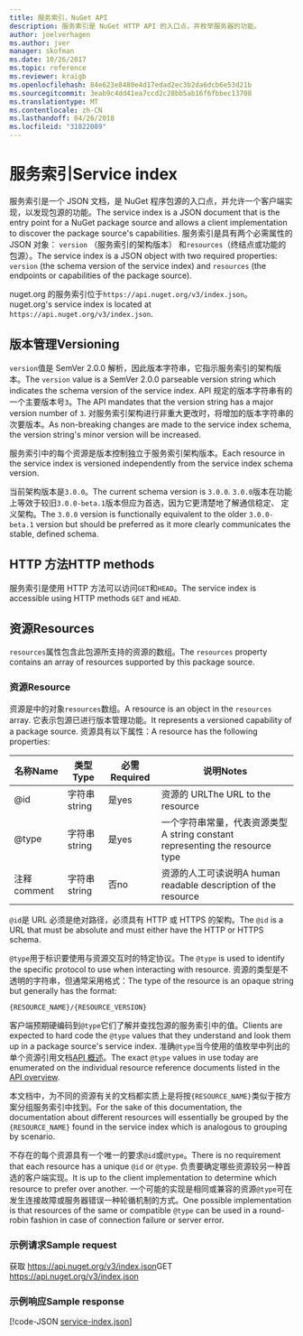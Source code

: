 ```yaml
---
title: 服务索引，NuGet API
description: 服务索引是 NuGet HTTP API 的入口点，并枚举服务器的功能。
author: joelverhagen
ms.author: jver
manager: skofman
ms.date: 10/26/2017
ms.topic: reference
ms.reviewer: kraigb
ms.openlocfilehash: 84e623e8480e4d17edad2ec3b2da6dcb6e53d21b
ms.sourcegitcommit: 3eab9c4dd41ea7ccd2c28bb5ab16f6fbbec13708
ms.translationtype: MT
ms.contentlocale: zh-CN
ms.lasthandoff: 04/26/2018
ms.locfileid: "31822089"
---
```

# <a name="service-index"></a><span data-ttu-id="fd78a-103">服务索引</span><span class="sxs-lookup"><span data-stu-id="fd78a-103">Service index</span></span>

<span data-ttu-id="fd78a-104">服务索引是一个 JSON 文档，是 NuGet 程序包源的入口点，并允许一个客户端实现，以发现包源的功能。</span><span class="sxs-lookup"><span data-stu-id="fd78a-104">The service index is a JSON document that is the entry point for a NuGet package source and allows a client implementation to discover the package source's capabilities.</span></span> <span data-ttu-id="fd78a-105">服务索引是具有两个必需属性的 JSON 对象： `version` （服务索引的架构版本） 和`resources`（终结点或功能的包源）。</span><span class="sxs-lookup"><span data-stu-id="fd78a-105">The service index is a JSON object with two required properties: `version` (the schema version of the service index) and `resources`  (the endpoints or capabilities of the package source).</span></span>

<span data-ttu-id="fd78a-106">nuget.org 的服务索引位于`https://api.nuget.org/v3/index.json`。</span><span class="sxs-lookup"><span data-stu-id="fd78a-106">nuget.org's service index is located at `https://api.nuget.org/v3/index.json`.</span></span>

## <a name="versioning"></a><span data-ttu-id="fd78a-107">版本管理</span><span class="sxs-lookup"><span data-stu-id="fd78a-107">Versioning</span></span>

<span data-ttu-id="fd78a-108">`version`值是 SemVer 2.0.0 解析，因此版本字符串，它指示服务索引的架构版本。</span><span class="sxs-lookup"><span data-stu-id="fd78a-108">The `version` value is a SemVer 2.0.0 parseable version string which indicates the schema version of the service index.</span></span> <span data-ttu-id="fd78a-109">API 规定的版本字符串有的一个主要版本号`3`。</span><span class="sxs-lookup"><span data-stu-id="fd78a-109">The API mandates that the version string has a major version number of `3`.</span></span> <span data-ttu-id="fd78a-110">对服务索引架构进行非重大更改时，将增加的版本字符串的次要版本。</span><span class="sxs-lookup"><span data-stu-id="fd78a-110">As non-breaking changes are made to the service index schema, the version string's minor version will be increased.</span></span>

<span data-ttu-id="fd78a-111">服务索引中的每个资源是版本控制独立于服务索引架构版本。</span><span class="sxs-lookup"><span data-stu-id="fd78a-111">Each resource in the service index is versioned independently from the service index schema version.</span></span>

<span data-ttu-id="fd78a-112">当前架构版本是`3.0.0`。</span><span class="sxs-lookup"><span data-stu-id="fd78a-112">The current schema version is `3.0.0`.</span></span> <span data-ttu-id="fd78a-113">`3.0.0`版本在功能上等效于较旧`3.0.0-beta.1`版本但应为首选，因为它更清楚地了解通信稳定、 定义架构。</span><span class="sxs-lookup"><span data-stu-id="fd78a-113">The `3.0.0` version is functionally equivalent to the older `3.0.0-beta.1` version but should be preferred as it more clearly communicates the stable, defined schema.</span></span>

## <a name="http-methods"></a><span data-ttu-id="fd78a-114">HTTP 方法</span><span class="sxs-lookup"><span data-stu-id="fd78a-114">HTTP methods</span></span>

<span data-ttu-id="fd78a-115">服务索引是使用 HTTP 方法可以访问`GET`和`HEAD`。</span><span class="sxs-lookup"><span data-stu-id="fd78a-115">The service index is accessible using HTTP methods `GET` and `HEAD`.</span></span>

## <a name="resources"></a><span data-ttu-id="fd78a-116">资源</span><span class="sxs-lookup"><span data-stu-id="fd78a-116">Resources</span></span>

<span data-ttu-id="fd78a-117">`resources`属性包含此包源所支持的资源的数组。</span><span class="sxs-lookup"><span data-stu-id="fd78a-117">The `resources` property contains an array of resources supported by this package source.</span></span>

### <a name="resource"></a><span data-ttu-id="fd78a-118">资源</span><span class="sxs-lookup"><span data-stu-id="fd78a-118">Resource</span></span>

<span data-ttu-id="fd78a-119">资源是中的对象`resources`数组。</span><span class="sxs-lookup"><span data-stu-id="fd78a-119">A resource is an object in the `resources` array.</span></span> <span data-ttu-id="fd78a-120">它表示包源已进行版本管理功能。</span><span class="sxs-lookup"><span data-stu-id="fd78a-120">It represents a versioned capability of a package source.</span></span> <span data-ttu-id="fd78a-121">资源具有以下属性：</span><span class="sxs-lookup"><span data-stu-id="fd78a-121">A resource has the following properties:</span></span>

<span data-ttu-id="fd78a-122">名称</span><span class="sxs-lookup"><span data-stu-id="fd78a-122">Name</span></span>          | <span data-ttu-id="fd78a-123">类型</span><span class="sxs-lookup"><span data-stu-id="fd78a-123">Type</span></span>   | <span data-ttu-id="fd78a-124">必需</span><span class="sxs-lookup"><span data-stu-id="fd78a-124">Required</span></span> | <span data-ttu-id="fd78a-125">说明</span><span class="sxs-lookup"><span data-stu-id="fd78a-125">Notes</span></span>
------------- | ------ | -------- | -----
@id           | <span data-ttu-id="fd78a-126">字符串</span><span class="sxs-lookup"><span data-stu-id="fd78a-126">string</span></span> | <span data-ttu-id="fd78a-127">是</span><span class="sxs-lookup"><span data-stu-id="fd78a-127">yes</span></span>      | <span data-ttu-id="fd78a-128">资源的 URL</span><span class="sxs-lookup"><span data-stu-id="fd78a-128">The URL to the resource</span></span>
@type         | <span data-ttu-id="fd78a-129">字符串</span><span class="sxs-lookup"><span data-stu-id="fd78a-129">string</span></span> | <span data-ttu-id="fd78a-130">是</span><span class="sxs-lookup"><span data-stu-id="fd78a-130">yes</span></span>      | <span data-ttu-id="fd78a-131">一个字符串常量，代表资源类型</span><span class="sxs-lookup"><span data-stu-id="fd78a-131">A string constant representing the resource type</span></span>
<span data-ttu-id="fd78a-132">注释</span><span class="sxs-lookup"><span data-stu-id="fd78a-132">comment</span></span>       | <span data-ttu-id="fd78a-133">字符串</span><span class="sxs-lookup"><span data-stu-id="fd78a-133">string</span></span> | <span data-ttu-id="fd78a-134">否</span><span class="sxs-lookup"><span data-stu-id="fd78a-134">no</span></span>       | <span data-ttu-id="fd78a-135">资源的人工可读说明</span><span class="sxs-lookup"><span data-stu-id="fd78a-135">A human readable description of the resource</span></span>

<span data-ttu-id="fd78a-136">`@id`是 URL 必须是绝对路径，必须具有 HTTP 或 HTTPS 的架构。</span><span class="sxs-lookup"><span data-stu-id="fd78a-136">The `@id` is a URL that must be absolute and must either have the HTTP or HTTPS schema.</span></span>

<span data-ttu-id="fd78a-137">`@type`用于标识要使用与资源交互时的特定协议。</span><span class="sxs-lookup"><span data-stu-id="fd78a-137">The `@type` is used to identify the specific protocol to use when interacting with resource.</span></span> <span data-ttu-id="fd78a-138">资源的类型是不透明的字符串，但通常采用格式：</span><span class="sxs-lookup"><span data-stu-id="fd78a-138">The type of the resource is an opaque string but generally has the format:</span></span>

    {RESOURCE_NAME}/{RESOURCE_VERSION}

<span data-ttu-id="fd78a-139">客户端预期硬编码到`@type`它们了解并查找包源的服务索引中的值。</span><span class="sxs-lookup"><span data-stu-id="fd78a-139">Clients are expected to hard code the `@type` values that they understand and look them up in a package source's service index.</span></span> <span data-ttu-id="fd78a-140">准确`@type`当今使用的值枚举中列出的单个资源引用文档[API 概述](overview.md#resources-and-schema)。</span><span class="sxs-lookup"><span data-stu-id="fd78a-140">The exact `@type` values in use today are enumerated on the individual resource reference documents listed in the [API overview](overview.md#resources-and-schema).</span></span>

<span data-ttu-id="fd78a-141">本文档中，为不同的资源有关的文档都实质上是将按`{RESOURCE_NAME}`类似于按方案分组服务索引中找到。</span><span class="sxs-lookup"><span data-stu-id="fd78a-141">For the sake of this documentation, the documentation about different resources will essentially be grouped by the `{RESOURCE_NAME}` found in the service index which is analogous to grouping by scenario.</span></span> 

<span data-ttu-id="fd78a-142">不存在的每个资源具有一个唯一的要求`@id`或`@type`。</span><span class="sxs-lookup"><span data-stu-id="fd78a-142">There is no requirement that each resource has a unique `@id` or `@type`.</span></span> <span data-ttu-id="fd78a-143">负责要确定哪些资源较另一种首选的客户端实现。</span><span class="sxs-lookup"><span data-stu-id="fd78a-143">It is up to the client implementation to determine which resource to prefer over another.</span></span> <span data-ttu-id="fd78a-144">一个可能的实现是相同或兼容的资源`@type`可在发生连接故障或服务器错误一种轮循机制的方式。</span><span class="sxs-lookup"><span data-stu-id="fd78a-144">One possible implementation is that resources of the same or compatible `@type` can be used in a round-robin fashion in case of connection failure or server error.</span></span>

### <a name="sample-request"></a><span data-ttu-id="fd78a-145">示例请求</span><span class="sxs-lookup"><span data-stu-id="fd78a-145">Sample request</span></span>

<span data-ttu-id="fd78a-146">获取 https://api.nuget.org/v3/index.json</span><span class="sxs-lookup"><span data-stu-id="fd78a-146">GET https://api.nuget.org/v3/index.json</span></span>

### <a name="sample-response"></a><span data-ttu-id="fd78a-147">示例响应</span><span class="sxs-lookup"><span data-stu-id="fd78a-147">Sample response</span></span>

[!code-JSON [service-index.json](./_data/service-index.json)]
